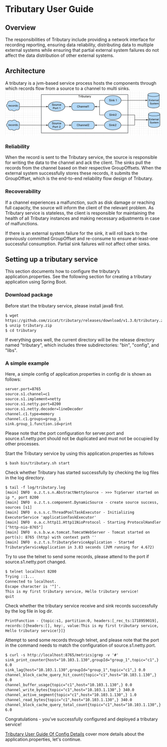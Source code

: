 # Tributary User Guide

## Overview

The responsibilities of Tributary include providing a network interface for recording reporting,
ensuring data reliability, distributing data to multiple external systems while ensuring that
partial external system failures do not affect the data distribution of other external systems.

## Architecture

A tributary is a jvm-based service process hosts the components through which records flow from a
source to a channel to
multi sinks.
![image](picture/tributary.png)

### Reliability

When the record is sent to the Tributary service, the source is responsible for writing the data to
the channel and ack the client. The sinks pull the records from the channel based on their
respective GroupOffsets. When the external system successfully stores these records, it submits the
GroupOffset, which is the end-to-end reliability flow design of Tributary.

### Recoverability

If a channel experiences a malfunction, such as disk damage or reaching full capacity, the source
will inform the client of the relevant problem. As Tributary service is stateless, the client is
responsible for maintaining the health of all Tributary instances and making necessary adjustments
in case of malfunctions.

If there is an external system failure for the sink, it will roll back to the previously committed
GroupOffset and re-consume to ensure at-least-one successful consumption. Partial sink failures will
not affect other sinks.

## Setting up a tributary service

This section documents how to configure the tributary’s application.properties. See the following
section for creating a
tributary application using Spring Boot.

### Download package

Before start the tributary service, please install java8 first.

```shell
$ wget https://github.com/zicat/tributary/releases/download/v1.3.0/tributary.zip
$ unzip tributary.zip
$ cd tributary  
``` 

If everything goes well, the current directory will be the release directory named "tributary",
which includes three subdirectories: "bin", "config", and "libs".

### A simple example

Here, a simple config of application.properties in config dir is shown as follows:

```properties
server.port=8765
source.s1.channel=c1
source.s1.implement=netty
source.s1.netty.port=8200
source.s1.netty.decoder=lineDecoder
channel.c1.type=memory
channel.c1.groups=group_1
sink.group_1.function.id=print
```

Please note that the port configuration for server.port and source.s1.netty.port should not be
duplicated and must not be occupied by other processes.

Start the Tributary service by using this application.properties as follows

```shell
$ bash bin/tributary.sh start
```

Check whether Tributary has started successfully by checking the log files in the log directory.

```shell
$ tail -f log/tributary.log
[main] INFO  o.z.t.s.n.AbstractNettySource - >>> TcpServer started on ip *, port 8200
[main] INFO  o.z.t.s.component.DynamicSource - create source success, sources [s1]
[main] INFO  o.s.s.c.ThreadPoolTaskExecutor - Initializing ExecutorService 'applicationTaskExecutor'
[main] INFO  o.a.c.http11.Http11NioProtocol - Starting ProtocolHandler ["http-nio-8765"]
[main] INFO  o.s.b.w.e.tomcat.TomcatWebServer - Tomcat started on port(s): 8765 (http) with context path ''
[main] INFO  o.z.t.s.TributaryServiceApplication - Started TributaryServiceApplication in 3.83 seconds (JVM running for 4.672)
```

Try to use the telnet to send some records, please attend to the port if source.s1.netty.port
changed.

```shell
$ telnet localhost 8200
Trying ::1...
Connected to localhost.
Escape character is '^]'.
This is my first tributary service, Hello tributary service!
quit
```

Check whether the tributary service receive and sink records successfully by the log file in log
dir.

```text
PrintFunction - {topic:s1, partition:0, headers:[_rec_ts:1718959019], records:[{headers:[], key:, value:This is my first tributary service, Hello tributary service!}]}
```

Attempt to send some records through telnet, and please note that the port in the command needs to
match the configuration of source.s1.netty.port.

```shell
$ curl -s http://localhost:8765/metrics|grep -v '#'
sink_print_counter{host="10.103.1.130",groupId="group_1",topic="c1",} 6.0
sink_lag{host="10.103.1.130",groupId="group_1",topic="c1",} 0.0
channel_block_cache_query_hit_count{topic="c1",host="10.103.1.130",} 6.0
channel_buffer_usage{topic="c1",host="10.103.1.130",} 0.0
channel_write_bytes{topic="c1",host="10.103.1.130",} 340.0
channel_active_segment{topic="c1",host="10.103.1.130",} 1.0
channel_read_bytes{topic="c1",host="10.103.1.130",} 340.0
channel_block_cache_query_total_count{topic="c1",host="10.103.1.130",} 6.0
```

Congratulations - you’ve successfully configured and deployed a tributary service!

[Tributary User Guide Of Config Details](user_guide_config_detail.md) cover more details about the
application.properties, let's continue.
                                                                           
